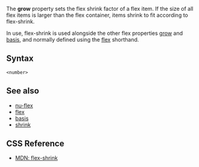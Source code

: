 The **grow** property sets the flex shrink factor of a flex item. If the size of all flex items is larger than the flex container, items shrink to fit according to flex-shrink.

In use, flex-shrink is used alongside the other flex properties [grow](./grow.md) and [basis](./basis.md), and normally defined using the [flex](./flex.md) shorthand.

## Syntax

```
<number>
```

## See also

* [nu-flex](../elements/nu-flex.md)
* [flex](./flex.md)
* [basis](./basis.md)
* [shrink](./shrink.md)

## CSS Reference

* [MDN: flex-shrink](!https://developer.mozilla.org/en-US/docs/Web/CSS/flex-shrink)
